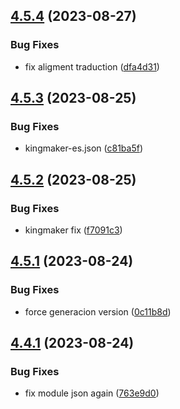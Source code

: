 ## [4.5.4](https://github.com/allnnde/pf2e-esp-translation/compare/v4.5.3...v4.5.4) (2023-08-27)


### Bug Fixes

* fix aligment traduction ([dfa4d31](https://github.com/allnnde/pf2e-esp-translation/commit/dfa4d31b5018089714a6eb9ab8a6381d97c5eaf7))



## [4.5.3](https://github.com/allnnde/pf2e-esp-translation/compare/v4.5.2...v4.5.3) (2023-08-25)


### Bug Fixes

* kingmaker-es.json ([c81ba5f](https://github.com/allnnde/pf2e-esp-translation/commit/c81ba5f2593a86a3b7232c499e1e7605599fcab5))



## [4.5.2](https://github.com/allnnde/pf2e-esp-translation/compare/v4.5.1...v4.5.2) (2023-08-25)


### Bug Fixes

* kingmaker fix ([f7091c3](https://github.com/allnnde/pf2e-esp-translation/commit/f7091c3d75c4b41d9b552b6db88a3a1c82c1e2e7))



## [4.5.1](https://github.com/allnnde/pf2e-esp-translation/compare/v4.4.1...v4.5.1) (2023-08-24)


### Bug Fixes

* force generacion version ([0c11b8d](https://github.com/allnnde/pf2e-esp-translation/commit/0c11b8d910a9b49523949a7993909469a4b48372))



## [4.4.1](https://github.com/allnnde/pf2e-esp-translation/compare/v4.5.0...v4.4.1) (2023-08-24)


### Bug Fixes

* fix module json again ([763e9d0](https://github.com/allnnde/pf2e-esp-translation/commit/763e9d0721e417be80d49094836760866e10e27a))



